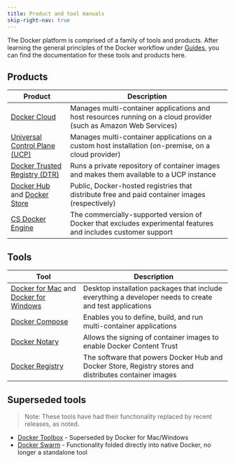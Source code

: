 ```yaml
---
title: Product and tool manuals
skip-right-nav: true
---
```


The Docker platform is comprised of a family of tools and products. After
learning the general principles of the Docker workflow under [Guides](/), you
can find the documentation for these tools and products here.

## Products

| Product | Description |
| ------- | ----------- |
| [Docker Cloud](/docker-cloud/overview) | Manages multi-container applications and host resources running on a cloud provider (such as Amazon Web Services) |
| [Universal Control Plane (UCP)](/ucp/overview/) | Manages multi-container applications on a custom host installation (on-premise, on a cloud provider) |
| [Docker Trusted Registry (DTR)](/docker-trusted-registry/) | Runs a private repository of container images and makes them available to a UCP instance |
| [Docker Hub](/docker-hub/) and [Docker Store](/docker-store/) | Public, Docker-hosted registries that distribute free and paid container images (respectively) |
| [CS Docker Engine](/cs-engine/install) | The commercially-supported version of Docker that excludes experimental features and includes customer support |

## Tools

| Tool | Description |
| ---- | ----------- |
| [Docker for Mac](/docker-for-mac/) and [Docker for Windows](/docker-for-windows) | Desktop installation packages that include everything a developer needs to create and test applications |
| [Docker Compose](/compose/) | Enables you to define, build, and run multi-container applications |
| [Docker Notary](/notary/) | Allows the signing of container images to enable Docker Content Trust |
| [Docker Registry](/registry/) | The software that powers Docker Hub and Docker Store, Registry stores and distributes container images |


## Superseded tools

> Note: These tools have had their functionality replaced by recent releases, as noted.

* [Docker Toolbox](/toolbox/overview/) - Superseded by Docker for Mac/Windows
* [Docker Swarm](/swarm/) - Functionality folded directly into native Docker, no longer a standalone tool
